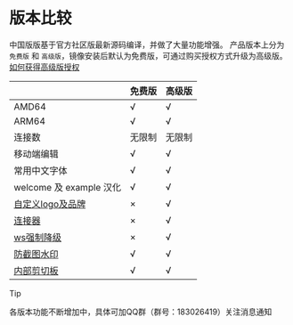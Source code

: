 # 版本比较

中国版版基于官方社区版最新源码编译，并做了大量功能增强。
产品版本上分为 `免费版` 和 `高级版`，镜像安装后默认为免费版，可通过购买授权方式升级为高级版。[如何获得高级版授权](../product/vip.md)


|                                                 | 免费版 | 高级版 |
| ----------------------------------------------- | ------ | ------ |
| AMD64                                           | √      | √      |
| ARM64                                           | √      | √      |
| 连接数                                          | 无限制 | 无限制 |
| 移动端编辑                                      | √      | √      |
| 常用中文字体                                    | √      | √      |
| welcome 及 example 汉化                         | √      | √      |
| [自定义logo及品牌](../feature/customization.md) | ×      | √      |
| [连接器](../feature/connector.md)               | ×      | √      |
| [ws强制降级](../feature/longpoll.md)            | ×      | √      |
| [防截图水印](../feature/watermark.md)           | √      | √      |
| [内部剪切板](../feature/copyout.md)             | √      | √      |



> [!TIP]
> 各版本功能不断增加中，具体可加QQ群（群号：183026419）关注消息通知